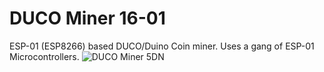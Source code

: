 # DUCO Miner 16-01

ESP-01 (ESP8266) based DUCO/Duino Coin miner. Uses a gang of ESP-01 Microcontrollers.
![DUCO Miner 5DN](https://github.com/g7ltt/Duino-Miner/blob/main/DUCO%20Miner%2016-01/DUCO%20Miner%2016-01%20built.jpg)
